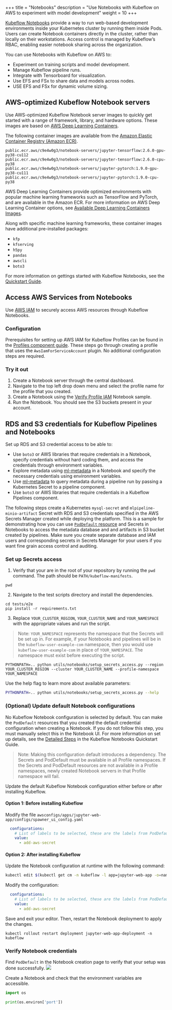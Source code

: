 +++
title = "Notebooks"
description = "Use Notebooks with Kubeflow on AWS to experiment with model development"
weight = 10
+++

[Kubeflow Notebooks](https://www.kubeflow.org/docs/components/notebooks/) provide a way to run web-based development environments inside your Kubernetes cluster by running them inside Pods. Users can create Notebook containers directly in the cluster, rather than locally on their workstations. Access control is managed by Kubeflow’s RBAC, enabling easier notebook sharing across the organization. 

You can use Notebooks with Kubeflow on AWS to: 
* Experiment on training scripts and model development.
* Manage Kubeflow pipeline runs.
* Integrate with Tensorboard for visualization.
* Use EFS and FSx to share data and models across nodes.
* USE EFS and FSx for dynamic volume sizing.

## AWS-optimized Kubeflow Notebook servers

Use AWS-optimized Kubeflow Notebook server images to quickly get started with a range of framework, library, and hardware options. These images are based on [AWS Deep Learning Containers](https://docs.aws.amazon.com/deep-learning-containers/latest/devguide/what-is-dlc.html). 

The following container images are available from the [Amazon Elastic Container Registry (Amazon ECR)](https://gallery.ecr.aws/c9e4w0g3/).

```
public.ecr.aws/c9e4w0g3/notebook-servers/jupyter-tensorflow:2.6.0-gpu-py38-cu112
public.ecr.aws/c9e4w0g3/notebook-servers/jupyter-tensorflow:2.6.0-cpu-py38
public.ecr.aws/c9e4w0g3/notebook-servers/jupyter-pytorch:1.9.0-gpu-py38-cu111
public.ecr.aws/c9e4w0g3/notebook-servers/jupyter-pytorch:1.9.0-cpu-py38
```

AWS Deep Learning Containers provide optimized environments with popular machine learning frameworks such as TensorFlow and PyTorch, and are available in the Amazon ECR. For more information on AWS Deep Learning Container options, see [Available Deep Learning Containers Images](https://github.com/aws/deep-learning-containers/blob/master/available_images.md).

Along with specific machine learning frameworks, these container images have additional pre-installed packages:
- `kfp`
- `kfserving` 
- `h5py`
- `pandas`
- `awscli`
- `boto3`

For more information on gettings started with Kubeflow Notebooks, see the [Quickstart Guide](https://www.kubeflow.org/docs/components/notebooks/quickstart-guide/).

## Access AWS Services from Notebooks

Use [AWS IAM](https://docs.aws.amazon.com/IAM/latest/UserGuide/introduction.html) to securely access AWS resources through Kubeflow Notebooks.

### Configuration

Prerequisites for setting up AWS IAM for Kubeflow Profiles can be found in the [Profiles component guide](/kubeflow-manifests/docs/component-guides/profiles/#configuration-steps). These steps go through creating a profile that uses the `AwsIamForServiceAccount` plugin. No additional configuration steps are required.

### Try it out

1. Create a Notebook server through the central dashboard.
2. Navigate to the top left drop down menu and select the profile name for the profile that you created.
3. Create a Notebook using the [Verify Profile IAM](https://github.com/awslabs/kubeflow-manifests/blob/main/deployments/samples/notebooks/verify_profile_iam_notebook.ipynb) Notebook sample.
4. Run the Notebook. You should see the S3 buckets present in your account.
## RDS and S3 credentials for Kubeflow Pipelines and Notebooks

Set up RDS and S3 credential access to be able to:

- Use `boto3` or AWS libraries that require credentials in a Notebook, specify credentials without hard coding them, and access the credentials through environment variables.  
- Explore metadata using [ml-metadata](https://github.com/google/ml-metadata/blob/master/g3doc/get_started.md) in a Notebook and specify the necessary credentials using environment variables.
- Use [ml-metadata](https://github.com/google/ml-metadata/blob/master/g3doc/get_started.md) to query metadata during a pipeline run by passing a Kubernetes Secret to a pipeline component.  
- Use `boto3` or AWS libraries that require credentials in a Kubeflow Pipelines component. 

The following steps create a Kubernetes `mysql-secret` and `mlpipeline-minio-artifact` Secret with RDS and S3 credentials specified in the AWS Secrets Manager created while deploying the platform. This is a sample for demonstrating how you can use [`PodDefault` resource](https://github.com/kubeflow/kubeflow/blob/master/components/admission-webhook/README.md) and Secrets in Notebooks to access the metadata database and and artifacts in S3 bucket created by pipelines. Make sure you create separate database and IAM users and corresponding secrets in Secrets Manager for your users if you want fine grain access control and auditing.  

### Set up Secrets access
1. Verify that your are in the root of your repository by running the `pwd` command. The path should be `PATH/kubeflow-manifests`.
```
pwd
```

2. Navigate to the test scripts directory and install the dependencies.
```shell
cd tests/e2e
pip install -r requirements.txt
```

3. Replace `YOUR_CLUSTER_REGION`, `YOUR_CLUSTER_NAME` and `YOUR_NAMESPACE` with the appropriate values and run the script. 

> Note: `YOUR_NAMESPACE` represents the namespace that the Secrets will be set up in. For example, if your Notebooks and pipelines will be in the `kubeflow-user-example-com` namespace, then you would use `kubeflow-user-example-com` in place of `YOUR_NAMESPACE`. The namespace must exist before executing the script. 

```shell
PYTHONPATH=.. python utils/notebooks/setup_secrets_access.py --region YOUR_CLUSTER_REGION --cluster YOUR_CLUSTER_NAME --profile-namespace YOUR_NAMESPACE
```  

Use the help flag to learn more about available parameters:
```bash
PYTHONPATH=.. python utils/notebooks/setup_secrets_access.py --help
```

### (Optional) Update default Notebook configurations

No Kubeflow Notebook configuration is selected by default. You can make the `PodDefault` resources that you created the default credential configuration when creating a Notebook. If you do not follow this step, you must manually select this in the Notebook UI. For more information on set up details, see the [Detailed Steps](https://www.kubeflow.org/docs/components/notebooks/quickstart-guide/#detailed-steps) in the Kubeflow Notebooks Quickstart Guide. 
  
> Note: Making this configuration default introduces a dependency. The Secrets and PodDefault must be available in all Profile namespaces. If the Secrets and PodDefault resources are not available in a Profile namespaces, newly created Notebook servers in that Profile namespace will fail.

Update the default Kubeflow Notebook configuration either before or after installing Kubeflow. 

#### Option 1: Before installing Kubeflow
Modify the file `awsconfigs/apps/jupyter-web-app/configs/spawner_ui_config.yaml`
```yaml
  configurations:
    # List of labels to be selected, these are the labels from PodDefaults
    value:
      - add-aws-secret
```  
#### Option 2: After installing Kubeflow
Update the Notebook configuration at runtime with the following command:  
```bash
kubectl edit $(kubectl get cm -n kubeflow -l app=jupyter-web-app -o=name | grep 'web-app-config') -n kubeflow
```  

Modify the configuration:  
```yaml
  configurations:
    # List of labels to be selected, these are the labels from PodDefaults
    value:
      - add-aws-secret
```  
  
Save and exit your editor. Then, restart the Notebook deployment to apply the changes.   

```shell
kubectl rollout restart deployment jupyter-web-app-deployment -n kubeflow
```
### Verify Notebook credentials

Find `PodDefault` in the Notebook creation page to verify that your setup was done successfully. 
![](https://user-images.githubusercontent.com/26939775/155630906-0eecf1d9-3fb1-4d01-a85e-1cff46dc37e9.png)  

Create a Notebook and check that the environment variables are accessible.
```python
import os

print(os.environ['port'])
```  

